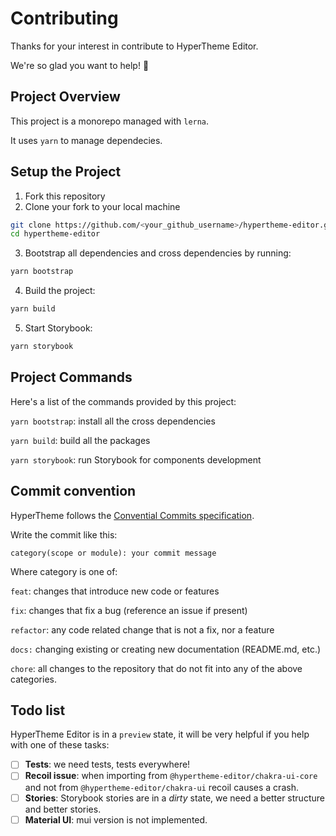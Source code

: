 # Contributing

Thanks for your interest in contribute to HyperTheme Editor.

We're so glad you want to help! 💖

## Project Overview

This project is a monorepo managed with `lerna`.

It uses `yarn` to manage dependecies.

## Setup the Project

1. Fork this repository
2. Clone your fork to your local machine

```bash
git clone https://github.com/<your_github_username>/hypertheme-editor.git
cd hypertheme-editor
```

3. Bootstrap all dependencies and cross dependencies by running:

```bash
yarn bootstrap
```

4. Build the project:

```bash
yarn build
```

5. Start Storybook:

```bash
yarn storybook
```

## Project Commands

Here's a list of the commands provided by this project:

`yarn bootstrap`: install all the cross dependencies

`yarn build`: build all the packages

`yarn storybook`: run Storybook for components development

## Commit convention

HyperTheme follows the [Convential Commits specification](https://www.conventionalcommits.org/).

Write the commit like this:

```
category(scope or module): your commit message
```

Where category is one of:

`feat`: changes that introduce new code or features

`fix`: changes that fix a bug (reference an issue if present)

`refactor`: any code related change that is not a fix, nor a feature

`docs:` changing existing or creating new documentation (README.md, etc.)

`chore`: all changes to the repository that do not fit into any of the above categories.

## Todo list

HyperTheme Editor is in a `preview` state, it will be very helpful if you help with one of these tasks:

- [ ] **Tests**: we need tests, tests everywhere!
- [ ] **Recoil issue**: when importing from `@hypertheme-editor/chakra-ui-core` and not from `@hypertheme-editor/chakra-ui` recoil causes a crash.
- [ ] **Stories**: Storybook stories are in a _dirty_ state, we need a better structure and better stories.
- [ ] **Material UI**: mui version is not implemented.